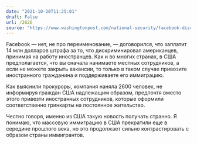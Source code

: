 ```yaml
---
date: "2021-10-20T11:25:01"
draft: False
url: /2626
source: "https://www.washingtonpost.com/national-security/facebook-discrimination-settlement/2021/10/19/7d7f4b34-30f6-11ec-a1e5-07223c50280a_story.html"
---
```


Facebook — нет, не про переименование, — договорился, что заплатит 14 млн долларов штрафа за то, что дискриминировал американцев, принимая на работу иностранцев. Как и во многих странах, в США предполагается, что вы сначала нанимаете местных сотрудников, а если не можете закрыть вакансии, то только в таком случае привозите иностранного гражданина и поддерживаете его иммиграцию.

Как выяснили прокуроры, компания наняла 2600 человек, не информируя граждан США надлежащим образом, предпочтя вместо этого привезти иностранных сотрудников, которые оформили соответственно гринкарты на постоянное жительство.

Честно говоря, именно из США такую новость получать странно. Я понимаю, что массовую иммиграцию в США прекратили еще в середине прошлого века, но это продолжает сильно контрастировать с образом страны иммигрантов.
